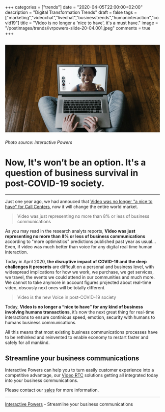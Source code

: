 +++
categories = ["trends"]
date = "2020-04-05T22:00:00+02:00"
description = "Digital Transformation Trends"
draft = false
tags = ["marketing","videochat","livechat","businesstrends","humaninteraction","covid19"]
title = "Video is no longer a 'nice to have', it's a must have."
image = "/postimages/trends/ivrpowers-slide-20-04.001.jpeg"
comments = true
+++

![videocall](/postimages/trends/ivrpowers-slide-20-04.001.jpeg)
------------
###### Photo source: Interactive Powers

#	Now, It's won’t be an option. It's a question of business survival in post-COVID-19 society.
---

Just one year ago, we had annouced that [Video was no longer "a nice to have" for Call Centers](https://blog.ivrpowers.com/post/trends/video-is-no-longuer-a-nice-to-have-for-call-centers/), now it will change the entire world market.

> Video was just representing no more than 8% or less of business communications

As you may read in the research analyts reports, **Video was just representing no more than 8% or less of business communications** according to "more optimistics" predictions published past year as usual... Even, if video was much better than voice for any digital real time human interaction.

Today in April 2020, **the disruptive impact of COVID-19 and the deep challenges it presents** are difficult on a personal and business level, with widespread implications for how we work, we  purchase, we get services, we travel, the events we could attend in our communities and much more. We cannot to take anymore in account figures projected about real-time video, obsously next ones will be totally different.

> Video is the new Voice in post-COVID-19 society

Today, **Video is no longer a “nice to have” for any kind of business involving humans transactions**, it’s now the next great thing for real-time interactions to ensure continious  speed, emotion, security with humans to humans business communications.

All this means that most existing business communications processes have to be rethinked and reinvented to enable economy to restart faster and safely for all mankind.

## Streamline your business communications

Interactive Powers can help you to turn easily customer experience into a competitive advantage, our [Video RTC](https://www.ivrpowers.com/videortc/) solutions getting all integrated today into your business communications.

Please contact our [sales](http://www.ivrpowers.com/support-services/) for more information.

---
[Interactive Powers](http://www.ivrpowers.com/ ) - Streamline your business communications



